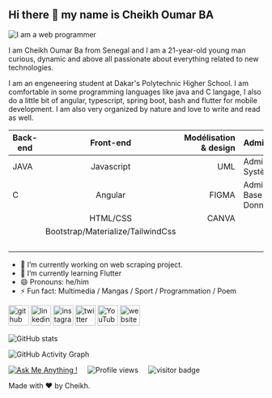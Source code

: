 ## Hi there 👋 my name is Cheikh Oumar BA
<!-- ### I am a web programmer -->
![I am a web programmer](https://arturssmirnovs.github.io/github-profile-readme-generator/images/banner.png)

<!-- I am Cheikh Oumar Ba from Senegal, an engeneering student at Dakar's Polytechnic Higher School -->

I am Cheikh Oumar Ba from Senegal and I am a 21-year-old young man curious, dynamic and above all passionate about everything related to new technologies.

I am an engeneering student at Dakar's Polytechnic Higher School. I am comfortable in some programming languages like java and C langage, I also do a little bit of angular, typescript, spring boot, bash and flutter for mobile development. I am also very organized by nature and love to write and read as well.

<!-- >>> Skills: JAVA / C / SPRING BOOT / JavaEE / Javascript / ANGULAR / HTML / CSS / Materialize / Bootstrap / TailwindCss / UML / Canva / Mysql -->

|         Back-end   |     Front-end       |     Modélisation & design |    Administration                   |       Outils                  |
|--------------------|:-------------------:|--------------:|:------------------------------------------------|:------------------------------|
|           JAVA     |     Javascript      |     UML       |     Administration Système                      |         Intelij               |
|          C         |     Angular         |     FIGMA     |     Administration Base de Données              |       Vs Code                 |
|                    |     HTML/CSS        |     CANVA     |                                                 |   Postman                     |
|                    |Bootstrap/Materialize/TailwindCss |  |                                                 |   Github                      |  
|                    |                     |               |                                                 |         VIM                   |  
- 🔭 I’m currently working on web scraping project. 
- 🌱 I’m currently learning Flutter 
- 😄 Pronouns: he/him
- ⚡ Fun fact: Multimedia / Mangas / Sport / Programmation / Poem


[<img src='https://cdn.jsdelivr.net/npm/simple-icons@3.0.1/icons/github.svg' alt='github' height='40'>](https://github.com/cheikh785)  [<img src='https://cdn.jsdelivr.net/npm/simple-icons@3.0.1/icons/linkedin.svg' alt='linkedin' height='40'>](https://www.linkedin.com/in/@cheikh-oumar-ba-90028019a//)  [<img src='https://cdn.jsdelivr.net/npm/simple-icons@3.0.1/icons/instagram.svg' alt='instagram' height='40'>](https://www.instagram.com/CHEIKHOUMAR.BA.754/)  [<img src='https://cdn.jsdelivr.net/npm/simple-icons@3.0.1/icons/twitter.svg' alt='twitter' height='40'>](https://twitter.com/__ElCof__)  [<img src='https://cdn.jsdelivr.net/npm/simple-icons@3.0.1/icons/youtube.svg' alt='YouTube' height='40'>](https://www.youtube.com/channel/https://twitter.com/__ElCof__?s=09)  [<img src='https://cdn.jsdelivr.net/npm/simple-icons@3.0.1/icons/icloud.svg' alt='website' height='40'>](https://cheikh4dev.web.app/)  

<!-- [![Top Langs](https://github-readme-stats.vercel.app/api/top-langs/?username=cheikh785)](https://github.com/anuraghazra/github-readme-stats) -->

![GitHub stats](https://github-readme-stats.vercel.app/api?username=cheikh785&show_icons=true&count_private=true&theme=merko&border_radius=15&hide_border=true&langs_count=10)  


![GitHub Activity Graph](https://activity-graph.herokuapp.com/graph?username=cheikh785)  

[![Ask Me Anything !](https://img.shields.io/badge/Ask%20me-anything-1abc9c.svg)](https://GitHub.com/Cheikh785) &nbsp;&nbsp;&nbsp; ![Profile views](https://gpvc.arturio.dev/cheikh785)  &nbsp;&nbsp;&nbsp;   ![visitor badge](https://visitor-badge.glitch.me/badge?page_id=jwenjian.visitor-badge&left_color=red&right_color=green) &nbsp;&nbsp;&nbsp;

Made with :heart: by Cheikh.
<!---
Cheikh785/Cheikh785 is a ✨ special ✨ repository because its `README.md` (this file) appears on your GitHub profile.
You can click the Preview link to take a look at your changes.
--->
